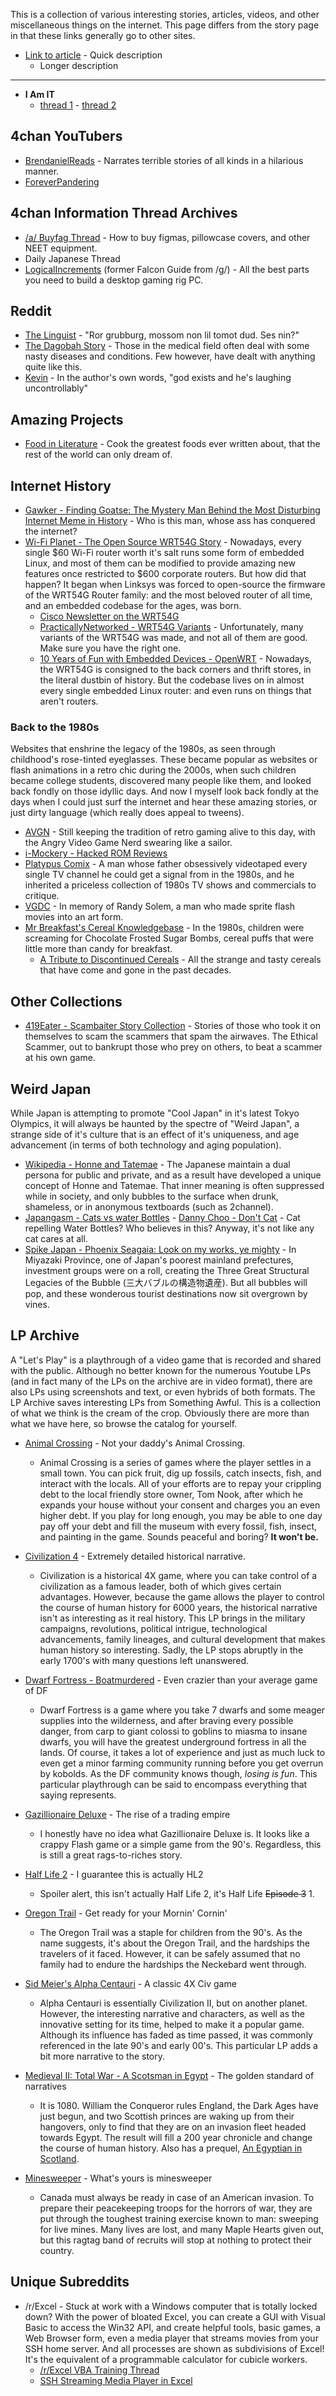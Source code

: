 This is a collection of various interesting stories, articles, videos, and other miscellaneous things on the internet. This page differs from the story page in that these links generally go to other sites.

* [Link to article](http://website.com) - Quick description
   * Longer description

---

* **I Am IT**
  * [thread 1](https://imgur.com/a/iJD8f) - [thread 2](https://imgur.com/a/B9wqU)

## 4chan YouTubers

* [BrendanielReads](https://www.youtube.com/user/BrendanielReads) - Narrates terrible stories of all kinds in a hilarious manner.
* [ForeverPandering](https://www.youtube.com/user/ForeverPandering2)

## 4chan Information Thread Archives

* [/a/ Buyfag Thread](https://docs.google.com/document/pub?id=1Y1U5YDGrvgFW-5H_cBnDoHwCfWjPDaQ6p05-HJMcVh4) - How to buy figmas, pillowcase covers, and other NEET equipment.
* Daily Japanese Thread
* [LogicalIncrements](http://www.logicalincrements.com/) (former Falcon Guide from /g/) - All the best parts you need to build a desktop gaming rig PC.

## Reddit

* [The Linguist](http://www.reddit.com/r/AskReddit/comments/u6ocu/whats_your_favorite_wtf_did_i_just_read/c4sscej) - "Ror grubburg, mossom non lil tomot dud. Ses nin?"
* [The Dagobah Story](https://www.reddit.com/r/AskReddit/comments/xo41d/doctorsnursesredditors_what_has_been_your_most/c5o66p2) - Those in the medical field often deal with some nasty diseases and conditions. Few however, have dealt with anything quite like this.
* [Kevin](https://www.reddit.com/r/AskReddit/comments/219w2o/whos_the_dumbest_person_youve_ever_met/cgbhkwp) - In the author's own words, "god exists and he's laughing uncontrollably"

## Amazing Projects

* [Food in Literature](http://foodinliterature.com/) - Cook the greatest foods ever written about, that the rest of the world can only dream of.

## Internet History

* [Gawker - Finding Goatse: The Mystery Man Behind the Most Disturbing Internet Meme in History](http://gawker.com/finding-goatse-the-mystery-man-behind-the-most-disturb-5899787) - Who is this man, whose ass has conquered the internet?
* [Wi-Fi Planet - The Open Source WRT54G Story](http://www.wi-fiplanet.com/tutorials/article.php/3562391) - Nowadays, every single $60 Wi-Fi router worth it's salt runs some form of embedded Linux, and most of them can be modified to provide amazing new features once restricted to $600 corporate routers. But how did that happen? It began when Linksys was forced to open-source the firmware of the WRT54G Router family: and the most beloved router of all time, and an embedded codebase for the ages, was born.
  * [Cisco Newsletter on the WRT54G](http://www.ozcableguy.com/blog/?p=426)
  * [PracticallyNetworked - WRT54G Variants](http://www.practicallynetworked.com/networking/010308choosing_a_router.htm) - Unfortunately, many variants of the WRT54G was made, and not all of them are good. Make sure you have the right one.
  * [10 Years of Fun with Embedded Devices - OpenWRT](https://www.youtube.com/watch?v=Y-OlUxeS57E) - Nowadays, the WRT54G is consigned to the back corners and thrift stores, in the literal dustbin of history. But the codebase lives on in almost every single embedded Linux router: and even runs on things that aren't routers.

### Back to the 1980s

Websites that enshrine the legacy of the 1980s, as seen through childhood's rose-tinted eyeglasses. These became popular as websites or flash animations in a retro chic during the 2000s, when such children became college students, discovered many people like them, and looked back fondly on those idyllic days. And now I myself look back fondly at the days when I could just surf the internet and hear these amazing stories, or just dirty language (which really does appeal to tweens).

* [AVGN](http://cinemassacre.com/category/avgn/) - Still keeping the tradition of retro gaming alive to this day, with the Angry Video Game Nerd swearing like a sailor.
* [i-Mockery - Hacked ROM Reviews](http://www.i-mockery.com/romhacks/)
* [Platypus Comix](http://www.platypuscomix.net/) - A man whose father obsessively videotaped every single TV channel he could get a signal from in the 1980s, and he inherited a priceless collection of 1980s TV shows and commercials to critique.
* [VGDC](http://www.videogamedc.com/) - In memory of Randy Solem, a man who made sprite flash movies into an art form.
* [Mr Breakfast's Cereal Knowledgebase](http://www.mrbreakfast.com/cereal_home.asp) - In the 1980s, children were screaming for Chocolate Frosted Sugar Bombs, cereal puffs that were little more than candy for breakfast. 
  * [A Tribute to Discontinued Cereals](http://grub.gunaxin.com/a-tribute-to-discontinued-cereals/11570) - All the strange and tasty cereals that have come and gone in the past decades.

## Other Collections

* [419Eater - Scambaiter Story Collection](http://www.419eater.com/html/letters.htm) - Stories of those who took it on themselves to scam the scammers that spam the airwaves. The Ethical Scammer, out to bankrupt those who prey on others, to beat a scammer at his own game.

## Weird Japan

While Japan is attempting to promote "Cool Japan" in it's latest Tokyo Olympics, it will always be haunted by the spectre of "Weird Japan", a strange side of it's culture that is an effect of it's uniqueness, and age advancement (in terms of both technology and aging population).

* [Wikipedia - Honne and Tatemae](http://en.wikipedia.org/wiki/Honne_and_tatemae) - The Japanese maintain a dual persona for public and private, and as a result have developed a unique concept of Honne and Tatemae. That inner meaning is often suppressed while in society, and only bubbles to the surface when drunk, shameless, or in anonymous textboards (such as 2channel).
* [Japangasm - Cats vs water Bottles](https://japangasm.wordpress.com/2012/01/26/cats-vs-bottles-part-1/) - [Danny Choo - Don't Cat](http://www.dannychoo.com/en/post/26447/Japan+Cat+Repellent.html) - Cat repelling Water Bottles? Who believes in this? Anyway, it's not like any cat cares at all.
* [Spike Japan - Phoenix Seagaia: Look on my works, ye mighty](https://spikejapan.wordpress.com/2010/10/10/phoenix-seagaia-look-on-my-works-ye-mighty/) - In Miyazaki Province, one of Japan's poorest mainland prefectures, investment groups were on a roll, creating the Three Great Structural Legacies of the Bubble (三大バブルの構造物遺産). But all bubbles will pop, and these wonderous tourist destinations now sit overgrown by vines.

## LP Archive

A "Let's Play" is a playthrough of a video game that is recorded and shared with the public. Although no better known for the numerous Youtube LPs (and in fact many of the LPs on the archive are in video format), there are also LPs using screenshots and text, or even hybrids of both formats. The LP Archive saves interesting LPs from Something Awful. This is a collection of what we think is the cream of the crop. Obviously there are more than what we have here, so browse the catalog for yourself.

* [Animal Crossing](http://lparchive.org/Animal-Crossing/) - Not your daddy's Animal Crossing.
   * Animal Crossing is a series of games where the player settles in a small town. You can pick fruit, dig up fossils, catch insects, fish, and interact with the locals. All of your efforts are to repay your crippling debt to the local friendly store owner, Tom Nook, after which he expands your house without your consent and charges you an even higher debt. If you play for long enough, you may be able to one day pay off your debt and fill the museum with every fossil, fish, insect, and painting in the game. Sounds peaceful and boring? **It won't be.**

* [Civilization 4](http://lparchive.org/Civilization-4/) - Extremely detailed historical narrative.
   * Civilization is a historical 4X game, where you can take control of a civilization as a famous leader, both of which gives certain advantages. However, because the game allows the player to control the course of human history for 6000 years, the historical narrative isn't as interesting as it real history. This LP brings in the military campaigns, revolutions, political intrigue, technological advancements, family lineages, and cultural development that makes human history so interesting. Sadly, the LP stops abruptly in the early 1700's with many questions left unanswered. 

* [Dwarf Fortress - Boatmurdered](http://lparchive.org/Dwarf-Fortress-Boatmurdered/) - Even crazier than your average game of DF
   * Dwarf Fortress is a game where you take 7 dwarfs and some meager supplies into the wilderness, and after braving every possible danger, from carp to giant colossi to goblins to miasma to insane dwarfs, you will have the greatest underground fortress in all the lands. Of course, it takes a lot of experience and just as much luck to even get a minor farming community running before you get overrun by kobolds. As the DF community knows though, _losing is fun_. This particular playthrough can be said to encompass everything that saying represents.

* [Gazillionaire Deluxe](http://lparchive.org/Gazillionaire-Deluxe/) - The rise of a trading empire
   * I honestly have no idea what Gazillionaire Deluxe is. It looks like a crappy Flash game or a simple game from the 90's. Regardless, this is still a great rags-to-riches story.

* [Half Life 2](http://lparchive.org/Half-Life-2/) - I guarantee this is actually HL2
   * Spoiler alert, this isn't actually Half Life 2, it's Half Life ~~Episode 3~~ 1. 

* [Oregon Trail](http://lparchive.org/Oregon-Trail-%28by-Chewbot%29/) - Get ready for your Mornin' Cornin'
   * The Oregon Trail was a staple for children from the 90's. As the name suggests, it's about the Oregon Trail, and the hardships the travelers of it faced. However, it can be safely assumed that no family had to endure the hardships the Neckebard went through.

* [Sid Meier's Alpha Centauri](http://lparchive.org/Sid-Meiers-Alpha-Centauri/) - A classic 4X Civ game
   * Alpha Centauri is essentially Civilization II, but on another planet. However, the interesting narrative and characters, as well as the innovative setting for its time, helped to make it a popular game. Although its influence has faded as time passed, it was commonly referenced in the late 90's and early 00's. This particular LP adds a bit more narrative to the story.

* [Medieval II: Total War - A Scotsman in Egypt](http://lparchive.org/A-Scotsman-In-Egypt/) - The golden standard of narratives
   * It is 1080. William the Conqueror rules England, the Dark Ages have just begun, and two Scottish princes are waking up from their hangovers, only to find that they are on an invasion fleet headed towards Egypt. The result will fill a 200 year chronicle and change the course of human history. Also has a prequel, [An Egyptian in Scotland](http://lparchive.org/An-Egyptian-in-Scotland/). 

* [Minesweeper](http://lparchive.org/Minesweeper/) - What's yours is minesweeper
   * Canada must always be ready in case of an American invasion. To prepare their peacekeeping troops for the horrors of war, they are put through the toughest training exercise known to man: sweeping for live mines. Many lives are lost, and many Maple Hearts given out, but this ragtag band of recruits will stop at nothing to protect their country.

## Unique Subreddits

* /r/Excel - Stuck at work with a Windows computer that is totally locked down? With the power of bloated Excel, you can create a GUI with Visual Basic to access the Win32 API, and create helpful tools, basic games, a Web Browser form, even a media player that streams movies from your SSH home server. And all processes are shown as subdivisions of Excel! It's the equivalent of a programmable calculator for cubicle workers.
  * [/r/Excel VBA Training Thread](http://www.reddit.com/r/excel/comments/2e28s3/_/)
  * [SSH Streaming Media Player in Excel](http://www.reddit.com/r/excel/comments/2jtd2f/worked_on_a_completely_locked_down_machine_time/)